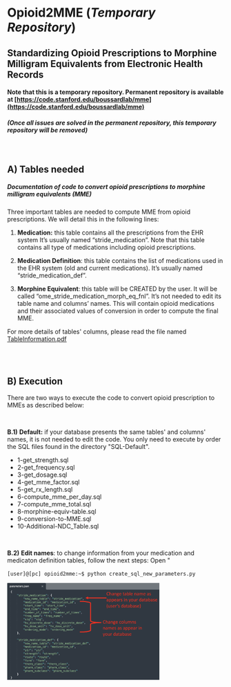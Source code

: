 # Opioid2MME (*Temporary Repository*)

## Standardizing Opioid Prescriptions to Morphine Milligram Equivalents from Electronic Health Records

#### Note that this is a temporary repository. Permanent repository is available at [https://code.stanford.edu/boussardlab/mme](https://code.stanford.edu/boussardlab/mme)
##### (*Once all issues are solved in the permanent repository, this temporary repository will be removed*)

<br />

A) Tables needed
---------------

##### Documentation of code to convert opioid prescriptions to morphine milligram equivalents (MME)
Three important tables are needed to compute MME from opioid prescriptions. We will detail this in the following lines:

1.	**Medication:** this table contains all the prescriptions from the EHR system It’s usually named “stride_medication”. Note that this table contains all type of medications including opioid prescriptions. 

2.	**Medication Definition**: this table contains the list of medications used in the EHR system (old and current medications). It’s usually named “stride_medication_def”.

3.	**Morphine Equivalent**: this table will be CREATED by the user. It will be called “ome_stride_medication_morph_eq_fnl”. It’s not needed to edit its table name and columns’ names. This will contain opioid medications and their associated values of conversion in order to compute the final MME.

For more details of tables' columns, please read the file named [TableInformation.pdf](TableInformation.pdf) 

<br />

<br />

[comment]: <> (### B Execution) 
B) Execution
---------------
There are two ways to execute the code to convert opioid prescription to MMEs as described below:

<br />

**B.1)**	**Default:** if your database presents the same tables' and columns' names, it is not needed to edit the code. You only need to execute by order the SQL files found in the directory "SQL-Default".
  - 1-get_strength.sql
  - 2-get_frequency.sql
  - 3-get_dosage.sql
  - 4-get_mme_factor.sql
  - 5-get_rx_length.sql
  - 6-compute_mme_per_day.sql
  - 7-compute_mme_total.sql
  - 8-morphine-equiv-table.sql
  - 9-conversion-to-MME.sql
  - 10-Additional-NDC_Table.sql

<br />

**B.2)**	**Edit names**: to change information from your medication and medicaton definition tables, follow the next steps: 
Open "

```console
[user]@[pc] opioid2mme:~$ python create_sql_new_parameters.py
```

<img src="img_parameters_file.png" alt="Image of Parameters File" style="width:70%;"/>

